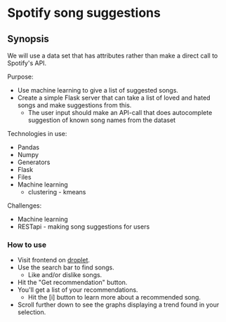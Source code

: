 # Spotify song suggestions
## Synopsis

We will use a data set that has attributes rather than make a direct call to Spotify's API.

Purpose:
* Use machine learning to give a list of suggested songs.
* Create a simple Flask server that can take a list of loved and hated songs and make suggestions from this.
  * The user input should make an API-call that does autocomplete suggestion of known song names from the dataset

Technologies in use:
* Pandas
* Numpy
* Generators
* Flask
* Files
* Machine learning
  * clustering - kmeans

Challenges:
* Machine learning
* RESTapi - making song suggestions for users


### How to use
* Visit frontend on [droplet](http://167.71.50.92:5000/).
* Use the search bar to find songs.
	* Like and/or dislike songs.
* Hit the "Get recommendation" button.
* You'll get a list of your recommendations.
	* Hit the [i] button to learn more about a recommended song.
* Scroll further down to see the graphs displaying a trend found in your selection.